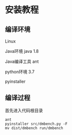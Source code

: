 # 安装教程

## 编译环境

Linux

Java环境 java 1.8

Java编译工具 ant

python环境 3.7

pyinstaller

## 编译过程

首先进入代码根目录

``` shell
ant
pyinstaller src/dmbench.py -F
mv dist/dmbench run/dmbench
```

